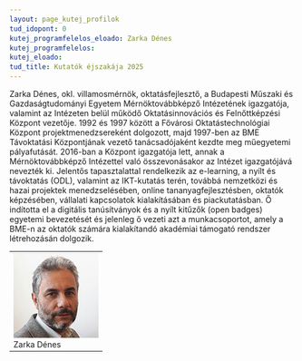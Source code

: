 ```yaml
---
layout: page_kutej_profilok
tud_idopont: 0
kutej_programfelelos_eloado: Zarka Dénes
kutej_programfelelos: 
kutej_eloado:
tud_title: Kutatók éjszakája 2025
---
```

Zarka Dénes, okl. villamosmérnök, oktatásfejlesztő, a Budapesti Műszaki és Gazdaságtudományi Egyetem Mérnöktovábbképző Intézetének igazgatója, valamint az Intézeten belül működő Oktatásinnovációs és Felnőttképzési Központ vezetője. 1992 és 1997 között a Fővárosi Oktatástechnológiai Központ projektmenedzsereként dolgozott, majd 1997-ben az BME Távoktatási Központjának vezető tanácsadójaként kezdte meg műegyetemi pályafutását. 
2016-ban a Központ igazgatója lett, annak a Mérnöktovábbképző Intézettel való összevonásakor az Intézet igazgatójává nevezték ki. Jelentős tapasztalattal rendelkezik az e-learning, a nyílt és távoktatás (ODL), valamint az IKT-kutatás terén, továbbá nemzetközi és hazai projektek menedzselésében, online tananyagfejlesztésben, oktatók képzésében, vállalati kapcsolatok kialakításában és piackutatásban. Ő indította el a digitális tanúsítványok és a nyílt kitűzők (open badges) egyetemi bevezetését és jelenleg ő vezeti azt a munkacsoportot, amely a BME-n az oktatók számára kialakítandó akadémiai támogató rendszer létrehozásán dolgozik.


 <table class="picture">
<tr>
<td>

<div class="gallery">
    <img src="images/zarka_denes.jpg" max-width="250" max-height="200">
  <div class="desc">Zarka Dénes</div>
</div>

</td>
</tr>
</table>
